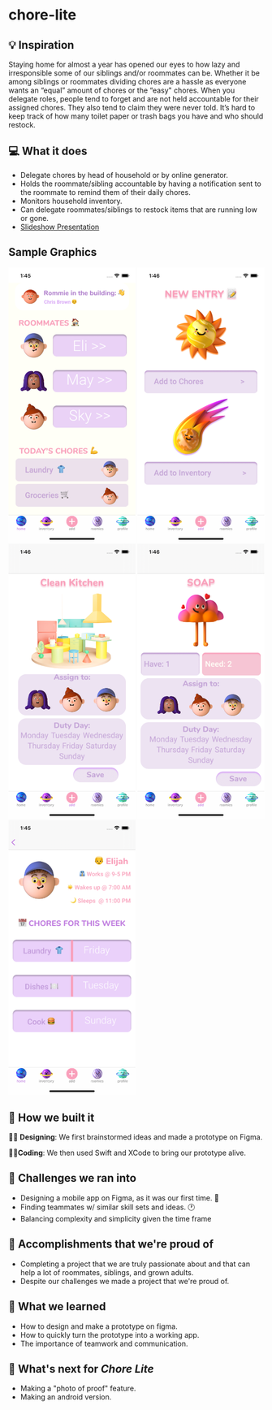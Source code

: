 # chore-lite

## 💡 Inspiration

Staying home for almost a year has opened our eyes to how lazy and irresponsible some of our siblings and/or roommates can be. Whether it be among siblings or roommates dividing chores are a hassle as everyone wants an “equal” amount of chores or the “easy" chores. When you delegate roles, people tend to forget and are not held accountable for their assigned chores. They also tend to claim they were never told. It’s hard to keep track of how many toilet paper or trash bags you have and who should restock.

## 💻 What it does

* Delegate chores by head of household or by online generator.
* Holds the roommate/sibling accountable by having a notification sent to the roommate to remind them of their daily chores.
* Monitors household inventory.
* Can delegate roommates/siblings to restock items that are running low or gone.
* [Slideshow Presentation](https://docs.google.com/presentation/d/1jZHP1-VY_3Q425FkpKQbfCBqB5y70GuOgDL8Er_Ir-c/edit#slide=id.p)

## Sample Graphics

<img src="README/home.png" width="250"> <img src="README/add.png" width="250"> <img src="README/chore.png" width="250"> <img src="README/soap.png" width="250"> <img src="README/eli.png" width="250">

## 🔨 How we built it

👩‍🎨 **Designing**: We first brainstormed ideas and made a prototype on Figma. 

👩‍💻**Coding**: We then used Swift and XCode to bring our prototype alive.

## 🧠 Challenges we ran into

* Designing a mobile app on Figma, as it was our first time. 🎨
* Finding teammates w/ similar skill sets and ideas. 🕐
* Balancing complexity and simplicity given the time frame 

## 🏅 Accomplishments that we're proud of

* Completing a project that we are truly passionate about and that can help a lot of roommates, siblings, and grown adults.
* Despite our challenges we made a project that we're proud of.

## 📖 What we learned

* How to design and make a prototype on figma.
* How to quickly turn the prototype into a working app.
* The importance of teamwork and communication. 

## 🚀 What's next for _Chore Lite_

* Making a "photo of proof" feature.
* Making an android version.
